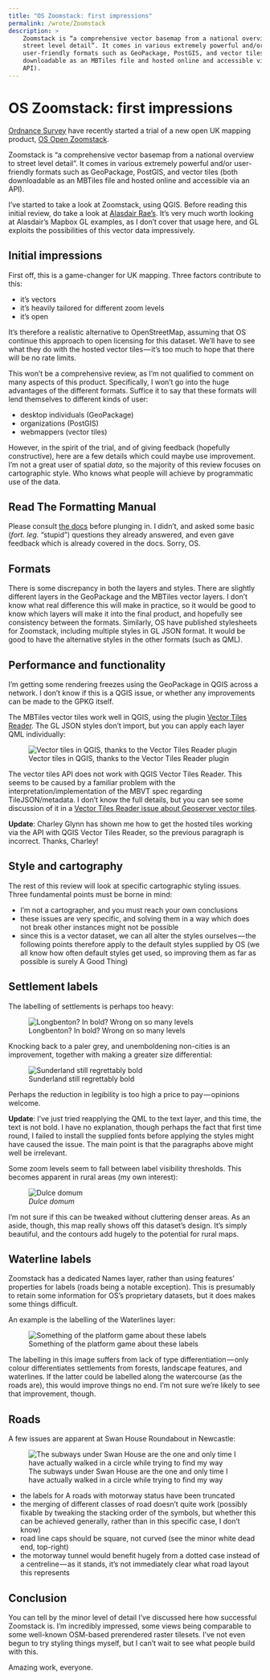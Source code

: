 ```yaml
---
title: "OS Zoomstack: first impressions"
permalink: /wrote/Zoomstack
description: >
    Zoomstack is “a comprehensive vector basemap from a national overview to 
    street level detail”. It comes in various extremely powerful and/or 
    user-friendly formats such as GeoPackage, PostGIS, and vector tiles (both 
    downloadable as an MBTiles file and hosted online and accessible via an 
    API).
---
```

# OS Zoomstack: first impressions

[Ordnance Survey](https://www.ordnancesurvey.co.uk/) have recently started a 
trial of a new open UK mapping product, [OS Open 
Zoomstack](https://www.ordnancesurvey.co.uk/blog/2018/07/join-os-open-zoomstack-trial/).

Zoomstack is “a comprehensive vector basemap from a national overview to 
street level detail”. It comes in various extremely powerful and/or 
user-friendly formats such as GeoPackage, PostGIS, and vector tiles (both 
downloadable as an MBTiles file and hosted online and accessible via an API).

I’ve started to take a look at Zoomstack, using QGIS. Before reading this 
initial review, do take a look at [Alasdair 
Rae’s](http://www.statsmapsnpix.com/2018/07/a-review-of-os-open-zoomstack.html). 
It’s very much worth looking at Alasdair’s Mapbox GL examples, as I don’t 
cover that usage here, and GL exploits the possibilities of this vector data 
impressively.

## Initial impressions

First off, this is a game-changer for UK mapping. Three factors contribute to 
this:

- it’s vectors
- it’s heavily tailored for different zoom levels
- it’s open

It’s therefore a realistic alternative to OpenStreetMap, assuming that OS 
continue this approach to open licensing for this dataset. We’ll have to see 
what they do with the hosted vector tiles — it’s too much to hope that there 
will be no rate limits.

This won’t be a comprehensive review, as I’m not qualified to comment on many 
aspects of this product. Specifically, I won’t go into the huge advantages of 
the different formats. Suffice it to say that these formats will lend 
themselves to different kinds of user:

- desktop individuals (GeoPackage)
- organizations (PostGIS)
- webmappers (vector tiles)

However, in the spirit of the trial, and of giving feedback (hopefully 
constructive), here are a few details which could maybe use improvement. I’m 
not a great user of spatial *data*, so the majority of this review focuses on 
cartographic style. Who knows what people will achieve by programmatic use of 
the data.

## Read The Formatting Manual

Please consult [the 
docs](https://www.ordnancesurvey.co.uk/business-and-government/products/os-open-zoomstack.html) 
before plunging in. I didn’t, and asked some basic (*fort. leg.* “stupid”) 
questions they already answered, and even gave feedback which is already 
covered in the docs. Sorry, OS.

## Formats

There is some discrepancy in both the layers and styles. There are slightly 
different layers in the GeoPackage and the MBTiles vector layers. I don’t know 
what real difference this will make in practice, so it would be good to know 
which layers will make it into the final product, and hopefully see 
consistency between the formats. Similarly, OS have published stylesheets for 
Zoomstack, including multiple styles in GL JSON format. It would be good to 
have the alternative styles in the other formats (such as QML).

## Performance and functionality

I’m getting some rendering freezes using the GeoPackage in QGIS across a 
network. I don’t know if this is a QGIS issue, or whether any improvements can 
be made to the GPKG itself.

The MBTiles vector tiles work well in QGIS, using the plugin [Vector Tiles 
Reader](https://github.com/geometalab/Vector-Tiles-Reader-QGIS-Plugin/). The 
GL JSON styles don’t import, but you can apply each layer QML individually:

<figure>
    <img src="/assets/pics/Zoomstack/VectorTiles.png"
         alt="Vector tiles in QGIS, thanks to the Vector Tiles Reader 
         plugin" />
    <figcaption>Vector tiles in QGIS, thanks to the Vector Tiles Reader 
    plugin</figcaption>
</figure>

The vector tiles API does not work with QGIS Vector Tiles Reader. This seems 
to be caused by a familiar problem with the interpretation/implementation of 
the MBVT spec regarding TileJSON/metadata. I don’t know the full details, but 
you can see some discussion of it in a [Vector Tiles Reader issue about 
Geoserver vector 
tiles](https://github.com/geometalab/Vector-Tiles-Reader-QGIS-Plugin/issues/112).

**Update**: Charley Glynn has shown me how to get the hosted tiles working via 
the API with QGIS Vector Tiles Reader, so the previous paragraph is incorrect. 
Thanks, Charley!

## Style and cartography

The rest of this review will look at specific cartographic styling issues. 
Three fundamental points must be borne in mind:

- I’m not a cartographer, and you must reach your own conclusions
- these issues are very specific, and solving them in a way which does not 
break other instances might not be possible
- since this is a vector dataset, we can all alter the styles ourselves — the 
following points therefore apply to the default styles supplied by OS (we all 
know how often default styles get used, so improving them as far as possible 
is surely A Good Thing)

## Settlement labels

The labelling of settlements is perhaps too heavy:

<figure>
    <img src="/assets/pics/Zoomstack/HeavyLabels.png"
         alt="Longbenton? In bold? Wrong on so many levels" />
    <figcaption>Longbenton? In bold? Wrong on so many levels</figcaption>
</figure>

Knocking back to a paler grey, and unemboldening non-cities is an improvement, 
together with making a greater size differential:

<figure>
    <img src="/assets/pics/Zoomstack/BetterLabels.png"
         alt="Sunderland still regrettably bold" />
    <figcaption>Sunderland still regrettably bold</figcaption>
</figure>

Perhaps the reduction in legibility is too high a price to pay — opinions 
welcome.

**Update**: I’ve just tried reapplying the QML to the text layer, and this 
time, the text is not bold. I have no explanation, though perhaps the fact 
that first time round, I failed to install the supplied fonts before applying 
the styles might have caused the issue. The main point is that the paragraphs 
above might well be irrelevant.

Some zoom levels seem to fall between label visibility thresholds. This 
becomes apparent in rural areas (my own interest):

<figure>
    <img src="/assets/pics/Zoomstack/NoLabels.png" alt="Dulce domum" />
    <figcaption><em>Dulce domum</em></figcaption>
</figure>

I’m not sure if this can be tweaked without cluttering denser areas. As an 
aside, though, this map really shows off this dataset’s design. It’s simply 
beautiful, and the contours add hugely to the potential for rural maps.

## Waterline labels

Zoomstack has a dedicated Names layer, rather than using features’ properties 
for labels (roads being a notable exception). This is presumably to retain 
some information for OS’s proprietary datasets, but it does makes some things 
difficult.

An example is the labelling of the Waterlines layer:

<figure>
    <img src="/assets/pics/Zoomstack/WaterlinesLabels.png"
         alt="Something of the platform game about these labels" />
    <figcaption>Something of the platform game about these labels</figcaption>
</figure>

The labelling in this image suffers from lack of type differentiation — only 
colour differentiates settlements from forests, landscape features, and 
waterlines. If the latter could be labelled along the watercourse (as the 
roads are), this would improve things no end. I’m not sure we’re likely to see 
that improvement, though.

## Roads

A few issues are apparent at Swan House Roundabout in Newcastle:

<figure>
    <img src="/assets/pics/Zoomstack/RoadIssues.png"
         alt="The subways under Swan House are the one and only time I have 
         actually walked in a circle while trying to find my way" />
    <figcaption>The subways under Swan House are the one and only time I have 
    actually walked in a circle while trying to find my way</figcaption>
</figure>

- the labels for A roads with motorway status have been truncated
- the merging of different classes of road doesn’t quite work (possibly 
fixable by tweaking the stacking order of the symbols, but whether this can be 
achieved generally, rather than in this specific case, I don’t know)
- road line caps should be square, not curved (see the minor white dead end, 
top-right)
- the motorway tunnel would benefit hugely from a dotted case instead of a 
centreline — as it stands, it’s not immediately clear what road layout this 
represents

## Conclusion

You can tell by the minor level of detail I’ve discussed here how successful 
Zoomstack is. I’m incredibly impressed, some views being comparable to some 
well-known OSM-based prerendered raster tilesets. I’ve not even begun to try 
styling things myself, but I can’t wait to see what people build with this.

Amazing work, everyone.
